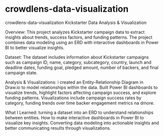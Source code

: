 # crowdlens-data-visualization
crowdlens-data-visualization
Kickstarter Data Analysis & Visualization

Overview:
This project analyzes Kickstarter campaign data to extract insights about trends, success factors, and funding patterns. The project combines data modeling using an ERD with interactive dashboards in Power BI to better visualize insights.

Dataset:
The dataset includes information about Kickstarter campaigns such as campaign ID, name, category, subcategory, country, launch and deadline dates, funding goal, pledged amount, number of backers, and final campaign state.

Analysis & Visualizations:
i created an Entity-Relationship Diagram in Draw.io to model relationships within the data.
Built Power BI dashboards to visualize trends, highlight factors affecting campaign success, and explore funding patterns.
Visualizations include campaign success rates by category, funding trends over time backer engagement metrics na dmore.

What I Learned:
turning a dataset into an ERD to understand relationships between entities.
How to make interactive dashboards in Power BI to visualize key insights.
Converting data modeling into actionable insights and better communicating results through visualizations.

